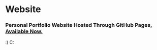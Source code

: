 # Website
### Personal Portfolio Website Hosted Through GitHub Pages, [Available Now.](https://arnavd74.github.io/Website)

:) C:
